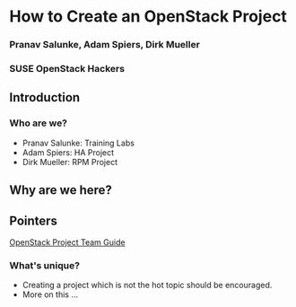 <!-- .slide: data-state="cover" id="cover-page" -->
<div class="title">
    <h1>How to Create an OpenStack Project</h1>
</div>

<div class="presenter">
    <h3 class="name">Pranav Salunke, Adam Spiers, Dirk Mueller</h3>
    <h3 class="job-title">SUSE OpenStack Hackers</h3>
</div>


<!-- .slide: data-state="normal" id="agenda" -->
## Introduction

### Who are we?

* Pranav Salunke: Training Labs
* Adam Spiers: HA Project
* Dirk Mueller: RPM Project


<!-- .slide: data-state="normal" id="agenda-why-here" -->
## Why are we here?


<!-- .slide: data-state="normal" id="agenda-pointers" -->
## Pointers

[OpenStack Project Team Guide](http://docs.openstack.org/project-team-guide/)


<!-- .slide: data-state="normal" id="agenda-unique-value" -->
### What's unique?

* Creating a project which is not the hot topic should be encouraged.
* More on this ...
